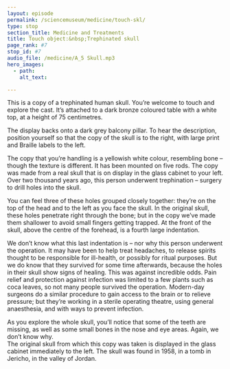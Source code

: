 ```yaml
---
layout: episode
permalink: /sciencemuseum/medicine/touch-skl/
type: stop
section_title: Medicine and Treatments
title: Touch object:&nbsp;Trephinated skull
page_rank: #7
stop_id: #7
audio_file: /medicine/A_5 Skull.mp3
hero_images:
  - path:
    alt_text:

---
```



This is a copy of a trephinated human skull. You’re welcome to touch and explore the cast. It’s attached to a dark bronze coloured table with a white top, at a height of 75 centimetres.  

The display backs onto a dark grey balcony pillar. To hear the description, position yourself so that the copy of the skull is to the right, with large print and Braille labels to the left.  

The copy that you’re handling is a yellowish white colour, resembling bone – though the texture is different. It has been mounted on five rods. The copy was made from a real skull that is on display in the glass cabinet to your left. Over two thousand years ago, this person underwent trephination – surgery to drill holes into the skull.  

You can feel three of these holes grouped closely together: they’re on the top of the head and to the left as you face the skull. In the original skull, these holes penetrate right through the bone; but in the copy we’ve made them shallower to avoid small fingers getting trapped. At the front of the skull, above the centre of the forehead, is a fourth large indentation.  

We don’t know what this last indentation is – nor why this person underwent the operation. It may have been to help treat headaches, to release spirits thought to be responsible for ill-health, or possibly for ritual purposes. But we do know that they survived for some time afterwards, because the holes in their skull show signs of healing. This was against incredible odds. Pain relief and protection against infection was limited to a few plants such as coca leaves, so not many people survived the operation.  Modern-day surgeons do a similar procedure to gain access to the brain or to relieve pressure; but they’re working in a sterile operating theatre, using general anaesthesia, and with ways to prevent infection.

As you explore the whole skull, you’ll notice that some of the teeth are missing, as well as some small bones in the nose and eye areas. Again, we don’t know why.  
The original skull from which this copy was taken is displayed in the glass cabinet immediately to the left. The skull was found in 1958, in a tomb in Jericho, in the valley of Jordan.
